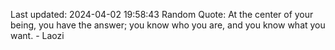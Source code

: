Last updated: 2024-04-02 19:58:43
Random Quote: At the center of your being, you have the answer; you know who you are, and you know what you want. - Laozi